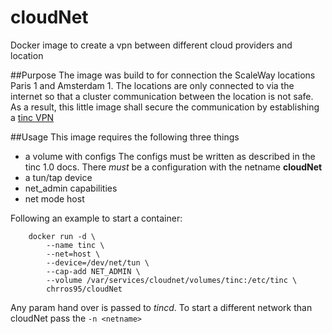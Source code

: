 # cloudNet
Docker image to create a vpn between different cloud providers and location

##Purpose
The image was build to for connection the ScaleWay locations Paris 1 and Amsterdam 1. The locations are only connected to via the internet so that a cluster communication between the location is not safe. As a result, this little image shall secure the communication by establishing a [tinc VPN](https://tinc-vpn.org) 

##Usage
This image requires the following three things
* a volume with configs
  The configs must be written as described in the tinc 1.0 docs. There _must_ be a configuration with the netname __cloudNet__
* a tun/tap device
* net_admin capabilities
* net mode host

Following an example to start a container:

```
    docker run -d \
        --name tinc \
        --net=host \
        --device=/dev/net/tun \
        --cap-add NET_ADMIN \
        --volume /var/services/cloudnet/volumes/tinc:/etc/tinc \
        chrros95/cloudNet
```

Any param hand over is passed to _tincd_.
To start a different network than cloudNet pass the `-n <netname>`